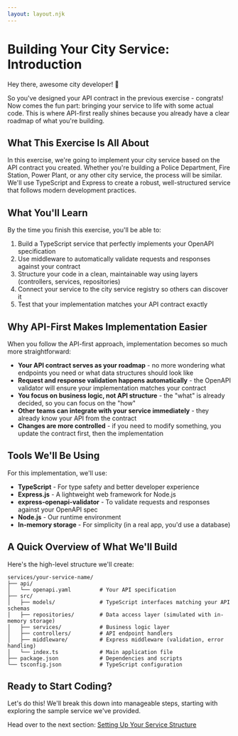 ```yaml
---
layout: layout.njk
---
```


# Building Your City Service: Introduction

Hey there, awesome city developer! 👋

So you've designed your API contract in the previous exercise - congrats! Now comes the fun part: bringing your service to life with some actual code. This is where API-first really shines because you already have a clear roadmap of what you're building.

## What This Exercise Is All About

In this exercise, we're going to implement your city service based on the API contract you created. Whether you're building a Police Department, Fire Station, Power Plant, or any other city service, the process will be similar. We'll use TypeScript and Express to create a robust, well-structured service that follows modern development practices.

## What You'll Learn

By the time you finish this exercise, you'll be able to:

1. Build a TypeScript service that perfectly implements your OpenAPI specification
2. Use middleware to automatically validate requests and responses against your contract
3. Structure your code in a clean, maintainable way using layers (controllers, services, repositories)
4. Connect your service to the city service registry so others can discover it
5. Test that your implementation matches your API contract exactly

## Why API-First Makes Implementation Easier

When you follow the API-first approach, implementation becomes so much more straightforward:

- **Your API contract serves as your roadmap** - no more wondering what endpoints you need or what data structures should look like
- **Request and response validation happens automatically** - the OpenAPI validator will ensure your implementation matches your contract
- **You focus on business logic, not API structure** - the "what" is already decided, so you can focus on the "how"
- **Other teams can integrate with your service immediately** - they already know your API from the contract
- **Changes are more controlled** - if you need to modify something, you update the contract first, then the implementation

## Tools We'll Be Using

For this implementation, we'll use:

- **TypeScript** - For type safety and better developer experience
- **Express.js** - A lightweight web framework for Node.js
- **express-openapi-validator** - To validate requests and responses against your OpenAPI spec
- **Node.js** - Our runtime environment
- **In-memory storage** - For simplicity (in a real app, you'd use a database)

## A Quick Overview of What We'll Build

Here's the high-level structure we'll create:

```
services/your-service-name/
├── api/
│   └── openapi.yaml         # Your API specification
├── src/
│   ├── models/              # TypeScript interfaces matching your API schemas
│   ├── repositories/        # Data access layer (simulated with in-memory storage)
│   ├── services/            # Business logic layer
│   ├── controllers/         # API endpoint handlers
│   ├── middleware/          # Express middleware (validation, error handling)
│   └── index.ts             # Main application file
├── package.json             # Dependencies and scripts
└── tsconfig.json            # TypeScript configuration
```

## Ready to Start Coding?

Let's do this! We'll break this down into manageable steps, starting with exploring the sample service we've provided.

Head over to the next section: [Setting Up Your Service Structure](./02-2-setup) 
